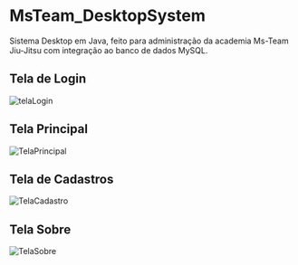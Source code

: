 # MsTeam_DesktopSystem
 Sistema Desktop em Java, feito para administração da academia Ms-Team Jiu-Jitsu com integração ao banco de dados MySQL.
 
 ## Tela de Login
 ![telaLogin](https://user-images.githubusercontent.com/71332818/127786604-e61b1a66-f4db-4a24-973b-669c5806d466.png)
## Tela Principal
![TelaPrincipal](https://user-images.githubusercontent.com/71332818/128064219-6201efe5-aca8-4f5e-a908-bbc2f20c75c7.png)

## Tela de Cadastros
![TelaCadastro](https://user-images.githubusercontent.com/71332818/128064251-240a04d1-092b-4e50-b0fb-7c7a75d91145.png)

## Tela Sobre
![TelaSobre](https://user-images.githubusercontent.com/71332818/128064282-e2f9e69f-11b6-479e-bccb-0e2cd0206194.png)



